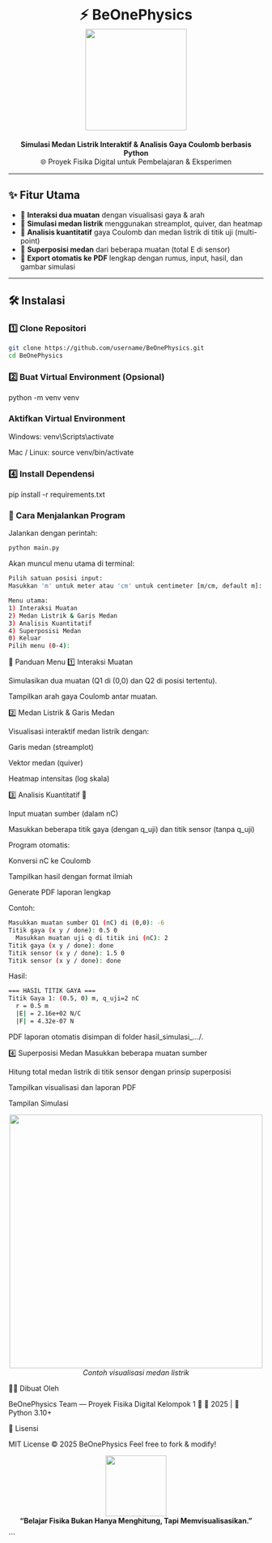 <h1 align="center">
  ⚡️ BeOnePhysics  
  <br>
  <img src="https://media.giphy.com/media/ZVik7pBtu9dNS/giphy.gif" width="200"/>
</h1>

<p align="center">
  <b>Simulasi Medan Listrik Interaktif & Analisis Gaya Coulomb berbasis Python</b><br>
  🌐 Proyek Fisika Digital untuk Pembelajaran & Eksperimen
</p>

---

## ✨ **Fitur Utama**

- 🧲 **Interaksi dua muatan** dengan visualisasi gaya & arah
- 🌌 **Simulasi medan listrik** menggunakan streamplot, quiver, dan heatmap
- 🧮 **Analisis kuantitatif** gaya Coulomb dan medan listrik di titik uji (multi-point)
- 🧠 **Superposisi medan** dari beberapa muatan (total E di sensor)
- 📄 **Export otomatis ke PDF** lengkap dengan rumus, input, hasil, dan gambar simulasi

---

## 🛠️ **Instalasi**

### 1️⃣ Clone Repositori

```bash
git clone https://github.com/username/BeOnePhysics.git
cd BeOnePhysics
```

### 2️⃣ Buat Virtual Environment (Opsional)
python -m venv venv

### Aktifkan Virtual Environment

Windows:
venv\Scripts\activate

Mac / Linux:
source venv/bin/activate

### 4️⃣ Install Dependensi
pip install -r requirements.txt

### 🚀 Cara Menjalankan Program

Jalankan dengan perintah:
```bash 
python main.py
```
Akan muncul menu utama di terminal:
```bash
Pilih satuan posisi input:
Masukkan 'm' untuk meter atau 'cm' untuk centimeter [m/cm, default m]: m

Menu utama:
1) Interaksi Muatan
2) Medan Listrik & Garis Medan
3) Analisis Kuantitatif
4) Superposisi Medan
0) Keluar
Pilih menu (0-4):
```

🧭 Panduan Menu
1️⃣ Interaksi Muatan

Simulasikan dua muatan (Q1 di (0,0) dan Q2 di posisi tertentu).

Tampilkan arah gaya Coulomb antar muatan.

2️⃣ Medan Listrik & Garis Medan

Visualisasi interaktif medan listrik dengan:

Garis medan (streamplot)

Vektor medan (quiver)

Heatmap intensitas (log skala)

3️⃣ Analisis Kuantitatif 🧮

Input muatan sumber (dalam nC)

Masukkan beberapa titik gaya (dengan q_uji) dan titik sensor (tanpa q_uji)

Program otomatis:

Konversi nC ke Coulomb

Tampilkan hasil dengan format ilmiah

Generate PDF laporan lengkap

Contoh:
```bash
Masukkan muatan sumber Q1 (nC) di (0,0): -6
Titik gaya (x y / done): 0.5 0
  Masukkan muatan uji q di titik ini (nC): 2
Titik gaya (x y / done): done
Titik sensor (x y / done): 1.5 0
Titik sensor (x y / done): done

```
Hasil:
```bash
=== HASIL TITIK GAYA ===
Titik Gaya 1: (0.5, 0) m, q_uji=2 nC
  r = 0.5 m
  |E| = 2.16e+02 N/C
  |F| = 4.32e-07 N

```
PDF laporan otomatis disimpan di folder hasil_simulasi_.../.

4️⃣ Superposisi Medan
Masukkan beberapa muatan sumber

Hitung total medan listrik di titik sensor dengan prinsip superposisi

Tampilkan visualisasi dan laporan PDF

Tampilan Simulasi
<p align="center"> <img src="https://media.giphy.com/media/26tPplGWjN0xLybiU/giphy.gif" width="500"/><br> <em>Contoh visualisasi medan listrik</em> </p>

👨‍💻 Dibuat Oleh

BeOnePhysics Team — Proyek Fisika Digital Kelompok 1 🧠
📅 2025 | 🐍 Python 3.10+

📝 Lisensi

MIT License © 2025 BeOnePhysics
Feel free to fork & modify!

<p align="center"> <img src="https://media.giphy.com/media/xT8qBepJQzUj6yHFFK/giphy.gif" width="120"/> <br> <b>“Belajar Fisika Bukan Hanya Menghitung, Tapi Memvisualisasikan.”</b> </p> ```
